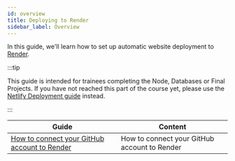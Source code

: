 ```yaml
---
id: overview
title: Deploying to Render
sidebar_label: Overview
---
```


In this guide, we'll learn how to set up automatic website deployment to [Render](https://render.com/).

:::tip

This guide is intended for trainees completing the Node, Databases or Final Projects. If you have not reached this part of the course yet, please use the [Netlify Deployment guide](../deployment-netlify/index.md) instead.

:::

| Guide                                                               | Content                                      |
| ------------------------------------------------------------------- | -------------------------------------------- |
| [How to connect your GitHub account to Render](./connecting-github) | How to connect your GitHub account to Render |
